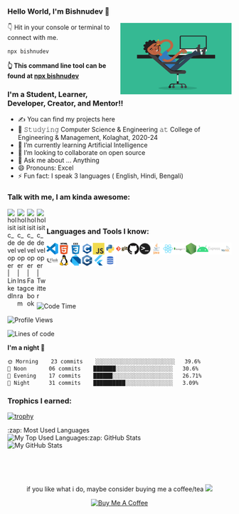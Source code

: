 ### Hello World, I'm Bishnudev  👋

 <img align="right" alt="GIF" src="https://github.com/bishnudev1/bishnudev1/blob/main/logo.gif?raw=true" width="250" height="160" />

👇 Hit in your console or terminal to connect with me.

```bash
npx bishnudev
```
**👆 This command line tool can be found at [npx bishnudev](https://github.com/bishnudev1/NPX-Profile-Card)**

### I'm a Student, Learner, Developer, Creator, and Mentor!!

- ✍ You can find my projects here
- 🔭 𝚂𝚝𝚞𝚍𝚢𝚒𝚗𝚐 Computer Science & Engineering 𝚊𝚝 College of Engineering & Management, Kolaghat, 2020-24
- 🌱 I’m currently learning Artificial Intelligence  
- 👯 I’m looking to collaborate on open source
- 💬 Ask me about ... Anything
- 😄 Pronouns: Excel
- ⚡ Fun fact: I speak 3 languages ( English, Hindi, Bengali)


### Talk with me, I am kinda awesome:
[<img align="left" alt="holisitc_developer | LinkedIn" width="22px" src="https://cdn.jsdelivr.net/npm/simple-icons@v3/icons/linkedin.svg" />][linkedin]
[<img align="left" alt="holisitc_developer | Instagram" width="22px" src="https://cdn.jsdelivr.net/npm/simple-icons@v3/icons/instagram.svg" />][Instagram]
[<img align="left" alt="holisitc_developer | Facebook" width="22px" src="https://cdn.jsdelivr.net/npm/simple-icons@v3/icons/facebook.svg" />][Facebook]
[<img align="left" alt="holisitc_developer | Twitter" width="22px" src="https://cdn.jsdelivr.net/npm/simple-icons@v3/icons/twitter.svg" />][Twitter]

<br />

### Languages and Tools I know:

[<img align="left" alt="Visual Studio Code" width="26px" src="https://raw.githubusercontent.com/github/explore/80688e429a7d4ef2fca1e82350fe8e3517d3494d/topics/visual-studio-code/visual-studio-code.png" />][youtube]
[<img align="left" alt="HTML5" width="26px" src="https://raw.githubusercontent.com/github/explore/80688e429a7d4ef2fca1e82350fe8e3517d3494d/topics/html/html.png" />][youtube]
[<img align="left" alt="CSS3" width="26px" src="https://raw.githubusercontent.com/github/explore/80688e429a7d4ef2fca1e82350fe8e3517d3494d/topics/css/css.png" />][youtube]
[<img align="left" alt="C" width="26px" src="https://raw.githubusercontent.com/github/explore/80688e429a7d4ef2fca1e82350fe8e3517d3494d/topics/c/c.png" />][youtube]
[<img align="left" alt="JavaScript" width="26px" src="https://raw.githubusercontent.com/github/explore/80688e429a7d4ef2fca1e82350fe8e3517d3494d/topics/javascript/javascript.png" />][youtube]
[<img align="left" alt="python" width="26px" src="https://raw.githubusercontent.com/github/explore/80688e429a7d4ef2fca1e82350fe8e3517d3494d/topics/python/python.png" />][youtube]
[<img align="left" alt="Git" width="26px" src="https://raw.githubusercontent.com/github/explore/80688e429a7d4ef2fca1e82350fe8e3517d3494d/topics/git/git.png" />][youtube]
[<img align="left" alt="GitHub" width="26px" src="https://raw.githubusercontent.com/github/explore/78df643247d429f6cc873026c0622819ad797942/topics/github/github.png" />][youtube]
[<img align="left" alt="Terminal" width="26px" src="https://raw.githubusercontent.com/github/explore/80688e429a7d4ef2fca1e82350fe8e3517d3494d/topics/terminal/terminal.png" />][youtube]
[<img align="left" alt="Java" width="26px" src="https://raw.githubusercontent.com/github/explore/80688e429a7d4ef2fca1e82350fe8e3517d3494d/topics/java/java.png" />][youtube]


[<img align="left" alt="React" width="26px" src="https://raw.githubusercontent.com/github/explore/80688e429a7d4ef2fca1e82350fe8e3517d3494d/topics/react/react.png" />][youtube]
[<img align="left" alt="Mongodb" width="26px" src="https://raw.githubusercontent.com/github/explore/80688e429a7d4ef2fca1e82350fe8e3517d3494d/topics/mongodb/mongodb.png" />][youtube]
[<img align="left" alt="Node" width="26px" src="https://raw.githubusercontent.com/github/explore/80688e429a7d4ef2fca1e82350fe8e3517d3494d/topics/nodejs/nodejs.png" />][youtube]
[<img align="left" alt="Android" width="26px" src="https://raw.githubusercontent.com/github/explore/80688e429a7d4ef2fca1e82350fe8e3517d3494d/topics/android/android.png" />][youtube]
[<img align="left" alt="Express" width="26px" src="https://raw.githubusercontent.com/github/explore/80688e429a7d4ef2fca1e82350fe8e3517d3494d/topics/express/express.png" />][youtube]
[<img align="left" alt="MySQL" width="26px" src="https://raw.githubusercontent.com/github/explore/80688e429a7d4ef2fca1e82350fe8e3517d3494d/topics/mysql/mysql.png" />][youtube]
[<img align="left" alt="Flask" width="26px" src="https://raw.githubusercontent.com/github/explore/80688e429a7d4ef2fca1e82350fe8e3517d3494d/topics/flask/flask.png" />][youtube]
[<img align="left" alt="Linux" width="26px" src="https://raw.githubusercontent.com/github/explore/80688e429a7d4ef2fca1e82350fe8e3517d3494d/topics/linux/linux.png" />][youtube]
[<img align="left" alt="Dart" width="26px" src="https://raw.githubusercontent.com/github/explore/80688e429a7d4ef2fca1e82350fe8e3517d3494d/topics/dart/dart.png" />][youtube]
[<img align="left" alt="C++" width="26px" src="https://raw.githubusercontent.com/github/explore/80688e429a7d4ef2fca1e82350fe8e3517d3494d/topics/cpp/cpp.png" />][youtube]
[<img align="left" alt="Flutter" width="26px" src="https://raw.githubusercontent.com/github/explore/80688e429a7d4ef2fca1e82350fe8e3517d3494d/topics/flutter/flutter.png" />][youtube]
[<img align="left" alt="SQL" width="26px" src="https://raw.githubusercontent.com/github/explore/80688e429a7d4ef2fca1e82350fe8e3517d3494d/topics/sql/sql.png" />][youtube]

<br />
<br />
<br />
<br />
<br />
<br />
<br />


![Code Time](http://img.shields.io/badge/Code%20Time-1624%20hrs%206%20mins-blue)

![Profile Views](http://img.shields.io/badge/Profile%20Views-43-blue)

![Lines of code](https://img.shields.io/badge/From%20Hello%20World%20I%27ve%20Written-4%20Million%20lines%20of%20code-blue)


**I'm a night 🦉**

```text
🌞 Morning    23 commits    ░░░░░░░░░░░░░░░░░░░░░░░░░   39.6% 
🌆 Noon       06 commits    ███████░░░░░░░░░░░░░░░░░░   30.6% 
🌃 Evening    17 commits    ██████░░░░░░░░░░░░░░░░░░░   26.71% 
🌙 Night      31 commits    ██████████░░░░░░░░░░░░░░░   3.09%

```

### Trophics I earned:
[![trophy](https://github-profile-trophy.vercel.app/?username=ryo-ma&theme=algolia)](https://github.com/ryo-ma/github-profile-trophy)

<summary>:zap: Most Used Languages</summary>
<img align="left" alt="My Top Used Languages" src="https://github-readme-stats.vercel.app/api/top-langs/?username=bishnudev1" />

<summary>:zap: GitHub Stats</summary>
<img align="left" alt="My GitHub Stats" src="https://github-readme-stats.vercel.app/api?username=bishnudev1&show_icons=true&hide_border=true" />

[website]: https://bishnudev.ml/
[youtube]: https://www.youtube.com/channel/UC1hPNuUfzZUr4Fwm27IMk4w
[instagram]: https://www.instagram.com/bishnudev_ig/
[linkedin]: https://www.linkedin.com/in/bishnudev-khutia-a14942207/
[twitter]: https://twitter.com/Excel28605690
[facebook]: https://www.facebook.com/bishnudev.khutia.90/

<br></br>
<br></br>

<p align="center"> if you like what i do, maybe consider buying me a coffee/tea <img src="https://media.giphy.com/media/lRSeZ2ddNwhZ5AgIvk/giphy.gif" width="25">

<p align="center"><a href="https://www.buymeacoffee.com/bishnudevk8" target="_blank"><img src="https://cdn.buymeacoffee.com/buttons/v2/default-red.png" alt="Buy Me A Coffee" width="150" ></a>
